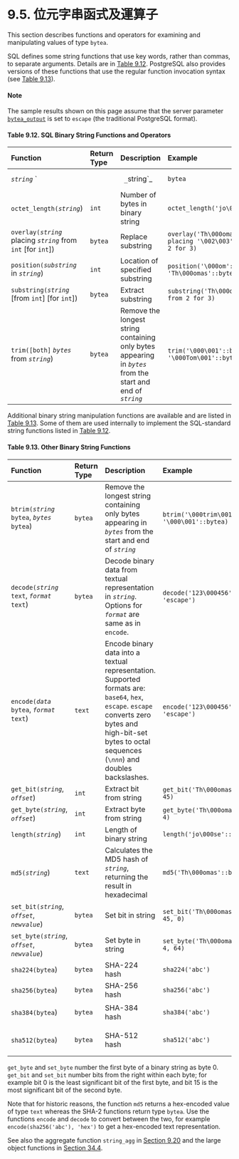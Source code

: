 # 9.5. 位元字串函式及運算子

This section describes functions and operators for examining and manipulating values of type `bytea`.

SQL defines some string functions that use key words, rather than commas, to separate arguments. Details are in [Table 9.12](https://www.postgresql.org/docs/12/functions-binarystring.html#FUNCTIONS-BINARYSTRING-SQL). PostgreSQL also provides versions of these functions that use the regular function invocation syntax \(see [Table 9.13](https://www.postgresql.org/docs/12/functions-binarystring.html#FUNCTIONS-BINARYSTRING-OTHER)\).

#### Note

The sample results shown on this page assume that the server parameter [`bytea_output`](https://www.postgresql.org/docs/12/runtime-config-client.html#GUC-BYTEA-OUTPUT) is set to `escape` \(the traditional PostgreSQL format\).

#### **Table 9.12. SQL Binary String Functions and Operators**

| Function | Return Type | Description | Example | Result |
| :--- | :--- | :--- | :--- | :--- |
| _`string`_ `||` _`string`_ | `bytea` | String concatenation | `'\\Post'::bytea || '\047gres\000'::bytea` | `\\Post'gres\000` |
| `octet_length(`_`string`_\) | `int` | Number of bytes in binary string | `octet_length('jo\000se'::bytea)` | `5` |
| `overlay(`_`string`_ placing _`string`_ from `int` \[for `int`\]\) | `bytea` | Replace substring | `overlay('Th\000omas'::bytea placing '\002\003'::bytea from 2 for 3)` | `T\\002\\003mas` |
| `position(`_`substring`_ in _`string`_\) | `int` | Location of specified substring | `position('\000om'::bytea in 'Th\000omas'::bytea)` | `3` |
| `substring(`_`string`_ \[from `int`\] \[for `int`\]\) | `bytea` | Extract substring | `substring('Th\000omas'::bytea from 2 for 3)` | `h\000o` |
| `trim([both]` _`bytes`_ from _`string`_\) | `bytea` | Remove the longest string containing only bytes appearing in _`bytes`_ from the start and end of _`string`_ | `trim('\000\001'::bytea from '\000Tom\001'::bytea)` | `Tom` |

Additional binary string manipulation functions are available and are listed in [Table 9.13](https://www.postgresql.org/docs/12/functions-binarystring.html#FUNCTIONS-BINARYSTRING-OTHER). Some of them are used internally to implement the SQL-standard string functions listed in [Table 9.12](https://www.postgresql.org/docs/12/functions-binarystring.html#FUNCTIONS-BINARYSTRING-SQL).

#### **Table 9.13. Other Binary String Functions**

| Function | Return Type | Description | Example | Result |
| :--- | :--- | :--- | :--- | :--- |
| `btrim(`_`string`_ `bytea`, _`bytes`_ `bytea`\) | `bytea` | Remove the longest string containing only bytes appearing in _`bytes`_ from the start and end of _`string`_ | `btrim('\000trim\001'::bytea, '\000\001'::bytea)` | `trim` |
| `decode(`_`string`_ `text`, _`format`_ `text`\) | `bytea` | Decode binary data from textual representation in _`string`_. Options for _`format`_ are same as in `encode`. | `decode('123\000456', 'escape')` | `123\000456` |
| `encode(`_`data`_ `bytea`, _`format`_ `text`\) | `text` | Encode binary data into a textual representation. Supported formats are: `base64`, `hex`, `escape`. `escape` converts zero bytes and high-bit-set bytes to octal sequences \(`\`_`nnn`_\) and doubles backslashes. | `encode('123\000456'::bytea, 'escape')` | `123\000456` |
| `get_bit(`_`string`_, _`offset`_\) | `int` | Extract bit from string | `get_bit('Th\000omas'::bytea, 45)` | `1` |
| `get_byte(`_`string`_, _`offset`_\) | `int` | Extract byte from string | `get_byte('Th\000omas'::bytea, 4)` | `109` |
| `length(`_`string`_\) | `int` | Length of binary string | `length('jo\000se'::bytea)` | `5` |
| `md5(`_`string`_\) | `text` | Calculates the MD5 hash of _`string`_, returning the result in hexadecimal | `md5('Th\000omas'::bytea)` | `8ab2d3c9689aaf18​b4958c334c82d8b1` |
| `set_bit(`_`string`_, _`offset`_, _`newvalue`_\) | `bytea` | Set bit in string | `set_bit('Th\000omas'::bytea, 45, 0)` | `Th\000omAs` |
| `set_byte(`_`string`_, _`offset`_, _`newvalue`_\) | `bytea` | Set byte in string | `set_byte('Th\000omas'::bytea, 4, 64)` | `Th\000o@as` |
| `sha224(bytea`\) | `bytea` | SHA-224 hash | `sha224('abc')` | `\x23097d223405d8228642a477bda2​55b32aadbce4bda0b3f7e36c9da7` |
| `sha256(bytea`\) | `bytea` | SHA-256 hash | `sha256('abc')` | `\xba7816bf8f01cfea414140de5dae2223​b00361a396177a9cb410ff61f20015ad` |
| `sha384(bytea`\) | `bytea` | SHA-384 hash | `sha384('abc')` | `\xcb00753f45a35e8bb5a03d699ac65007​272c32ab0eded1631a8b605a43ff5bed​8086072ba1e7cc2358baeca134c825a7` |
| `sha512(bytea`\) | `bytea` | SHA-512 hash | `sha512('abc')` | `\xddaf35a193617abacc417349ae204131​12e6fa4e89a97ea20a9eeee64b55d39a​2192992a274fc1a836ba3c23a3feebbd​454d4423643ce80e2a9ac94fa54ca49f` |

`get_byte` and `set_byte` number the first byte of a binary string as byte 0. `get_bit` and `set_bit` number bits from the right within each byte; for example bit 0 is the least significant bit of the first byte, and bit 15 is the most significant bit of the second byte.

Note that for historic reasons, the function `md5` returns a hex-encoded value of type `text` whereas the SHA-2 functions return type `bytea`. Use the functions `encode` and `decode` to convert between the two, for example `encode(sha256('abc'), 'hex')` to get a hex-encoded text representation.

See also the aggregate function `string_agg` in [Section 9.20](https://www.postgresql.org/docs/12/functions-aggregate.html) and the large object functions in [Section 34.4](https://www.postgresql.org/docs/12/lo-funcs.html).

